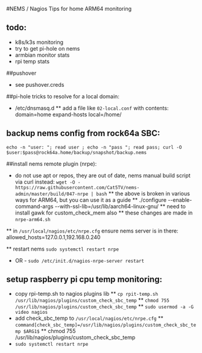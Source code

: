 #NEMS / Nagios Tips for home ARM64 monitoring

## todo:
* k8s/k3s monitoring
* try to get pi-hole on nems
* armbian monitor stats
* rpi temp stats


##pushover 
 * see pushover.creds

##pi-hole tricks to resolve for a local domain:
* /etc/dnsmasq.d 
** add a file like `02-local.conf` with contents:
	domain=home
	expand-hosts
	local=/home/

## backup nems config from rock64a SBC:
```echo -n "user: "; read user ; echo -n "pass "; read pass; curl -O $user:$pass@rock64a.home/backup/snapshot/backup.nems```

##install nems remote plugin (nrpe):

* do not use apt or repos, they are out of date, nems manual build script via curl instead:
`wget -O - https://raw.githubusercontent.com/Cat5TV/nems-admin/master/build/047-nrpe | bash`
** the above is broken in various ways for ARM64, but you can use it as a guide
** ./configure --enable-command-args --with-ssl-lib=/usr/lib/aarch64-linux-gnu/
** need to install gawk for custom_check_mem also
** these changes are made in `nrpe-arm64.sh`

** in `/usr/local/nagios/etc/nrpe.cfg` ensure nems server is in there:
allowed_hosts=127.0.0.1,192.168.0.240

** restart nems
`sudo systemctl restart nrpe`
  - OR -
`sudo /etc/init.d/nagios-nrpe-server restart`


## setup raspberry pi cpu temp monitoring:
* copy rpi-temp.sh to nagios plugins lib
** `cp rpit-temp.sh /usr/lib/nagios/plugins/custom_check_sbc_temp`
** `chmod 755 /usr/lib/nagios/plugins/custom_check_sbc_temp`
** `sudo usermod -a -G video nagios`
* add check_sbc_temp to `/usr/local/nagios/etc/nrpe.cfg`
** ```command[check_sbc_temp]=/usr/lib/nagios/plugins/custom_check_sbc_temp $ARG1$```
** chmod 755 /usr/lib/nagios/plugins/custom_check_sbc_temp
* `sudo systemctl restart nrpe`
